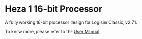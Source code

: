 # Heza 1 16-bit Processor
A fully working 16-bit processor design for Logisim Classic, v2.71.

To know more, please refer to the [User Manual](https://github.com/franzageek/heza-cpu/tree/master/Heza_1_Processor_User_Manual.pdf).
